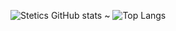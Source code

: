 ![Stetics GitHub stats](https://github-readme-stats.vercel.app/api?username=Stetics&show_icons=true&theme=radical) ~ ![Top Langs](https://github-readme-stats.vercel.app/api/top-langs/?username=Stetics&theme=radical)



